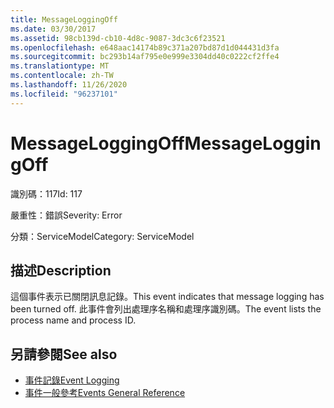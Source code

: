 ```yaml
---
title: MessageLoggingOff
ms.date: 03/30/2017
ms.assetid: 98cb139d-cb10-4d8c-9087-3dc3c6f23521
ms.openlocfilehash: e648aac14174b89c371a207bd87d1d044431d3fa
ms.sourcegitcommit: bc293b14af795e0e999e3304dd40c0222cf2ffe4
ms.translationtype: MT
ms.contentlocale: zh-TW
ms.lasthandoff: 11/26/2020
ms.locfileid: "96237101"
---
```

# <a name="messageloggingoff"></a><span data-ttu-id="a62c8-102">MessageLoggingOff</span><span class="sxs-lookup"><span data-stu-id="a62c8-102">MessageLoggingOff</span></span>

<span data-ttu-id="a62c8-103">識別碼：117</span><span class="sxs-lookup"><span data-stu-id="a62c8-103">Id: 117</span></span>  
  
 <span data-ttu-id="a62c8-104">嚴重性：錯誤</span><span class="sxs-lookup"><span data-stu-id="a62c8-104">Severity: Error</span></span>  
  
 <span data-ttu-id="a62c8-105">分類：ServiceModel</span><span class="sxs-lookup"><span data-stu-id="a62c8-105">Category: ServiceModel</span></span>  
  
## <a name="description"></a><span data-ttu-id="a62c8-106">描述</span><span class="sxs-lookup"><span data-stu-id="a62c8-106">Description</span></span>  

 <span data-ttu-id="a62c8-107">這個事件表示已關閉訊息記錄。</span><span class="sxs-lookup"><span data-stu-id="a62c8-107">This event indicates that message logging has been turned off.</span></span> <span data-ttu-id="a62c8-108">此事件會列出處理序名稱和處理序識別碼。</span><span class="sxs-lookup"><span data-stu-id="a62c8-108">The event lists the process name and process ID.</span></span>  
  
## <a name="see-also"></a><span data-ttu-id="a62c8-109">另請參閱</span><span class="sxs-lookup"><span data-stu-id="a62c8-109">See also</span></span>

- [<span data-ttu-id="a62c8-110">事件記錄</span><span class="sxs-lookup"><span data-stu-id="a62c8-110">Event Logging</span></span>](index.md)
- [<span data-ttu-id="a62c8-111">事件一般參考</span><span class="sxs-lookup"><span data-stu-id="a62c8-111">Events General Reference</span></span>](events-general-reference.md)
